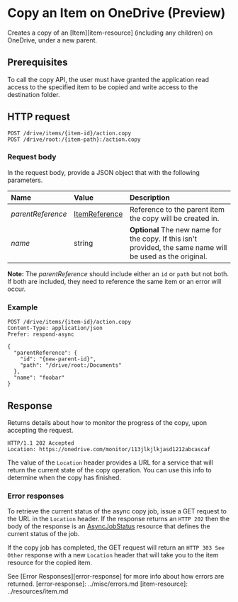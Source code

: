 # Copy an Item on OneDrive (Preview)

Creates a copy of an [Item][item-resource] (including any children) on OneDrive, under a new parent.

## Prerequisites
To call the copy API, the user must have granted the application read access to
the specified item to be copied and write access to the destination folder.

## HTTP request

<!-- { "blockType": "ignored" } -->
```
POST /drive/items/{item-id}/action.copy
POST /drive/root:/{item-path}:/action.copy
```

### Request body
In the request body, provide a JSON object that with the following parameters.


| Name              | Value                                            | Description                                                                                        |
|:------------------|:-------------------------------------------------|:---------------------------------------------------------------------------------------------------|
| _parentReference_ | [ItemReference](../resources/itemReference.md) | Reference to the parent item the copy will be created in.                                          |
| _name_            | string                                         | **Optional** The new name for the copy. If this isn't provided, the same name will be used as the original. |

**Note:** The _parentReference_ should include either an `id` or `path` but not
both. If both are included, they need to reference the same item or an error
will occur.

### Example

<!-- { "blockType": "request", "name": "copy-item" } -->
```http
POST /drive/items/{item-id}/action.copy
Content-Type: application/json
Prefer: respond-async

{
  "parentReference": {
    "id": "{new-parent-id}",
    "path": "/drive/root:/Documents"
  },
  "name": "foobar"
}
```

## Response

Returns details about how to monitor the progress of the copy, upon accepting the request.

<!-- { "blockType": "response" } -->
```http
HTTP/1.1 202 Accepted
Location: https://onedrive.com/monitor/113jlkjlkjasd1212abcascaf
```

The value of the `Location` header provides a URL for a service that will return
the current state of the copy operation. You can use this info to determine when the copy has finished.

### Error responses
To retrieve the current status of the async copy job, issue a GET request to the URL
in the `Location` header. If the response returns an `HTTP 202` then the
body of the response is an [AsyncJobStatus](../resources/asyncJobStatus.md)
resource that defines the current status of the job.

If the copy job has completed, the GET request will return an `HTTP 303 See Other`
response with a new `Location` header that will take you to the item resource for
the copied item.

See [Error Responses][error-response] for more info about
how errors are returned.
[error-response]: ../misc/errors.md
[item-resource]: ../resources/item.md

<!-- {
  "type": "#page.annotation",
  "description": "Create a copy of an existing item.",
  "keywords": "copy existing item",
  "section": "documentation",
  "tocPath": "Items/Copy"
} -->
